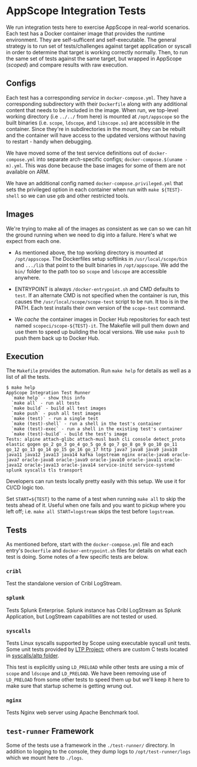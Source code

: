 # AppScope Integration Tests

We run integration tests here to exercise AppScope in real-world scenarios.
Each test has a Docker container image that provides the runtime environment.
They are self-sufficent and self-executable. The general strategy is to run set
of tests/challenges against target application or syscall in order to determine
that target is working correctly normally. Then, to run the same set of tests
against the same target, but wrapped in AppScope (_scoped_) and compare results
with raw execution.

## Configs

Each test has a corresponding _service_ in `docker-compose.yml`. They have a
corresponding subdirectory with their `Dockerfile` along with any additional
content that needs to be included in the image. When run, we top-level working
directory (i.e `../../` from here) is mounted at `/opt/appscope` so the built
binaries (i.e. `scope`, `ldscope`, and `libscope.so`) are accessible in the
container. Since they're in subdirectories in the mount, they can be rebuilt
and the container will have access to the updated versions without having to
restart - handy when debugging.

We have moved some of the test service definitions out of `docker-compose.yml`
into separate arch-specific configs; `docker-compose.$(uname -m).yml`. This
was done because the base images for some of them are not available on ARM.

We have an additional config named `docker-compose.privileged.yml` that sets
the privileged option in each container when run with `make ${TEST}-shell` so
we can use `gdb` and other restricted tools.

## Images

We're trying to make all of the images as consistent as we can so we can hit
the ground running when we need to dig into a failure. Here's what we expect
from each one.

* As mentioned above, the top working directory is mounted at `/opt/appscope`.
  The Dockerfiles setup softlinks in `/usr/local/scope/bin` and `.../lib` that
  point to the built binaries in `/opt/appscope`. We add the `bin/` folder to
  the path too so `scope` and `ldscope` are accessible anywhere.

* ENTRYPOINT is always `/docker-entrypoint.sh` and CMD defaults to `test`. If
  an alternate CMD is not specified when the container is run, this causes the
  `/usr/local/scope/scope-test` script to be run. It too is in the PATH. Each
  test installs their own version of the `scope-test` command.

* We _cache_ the container images in Docker Hub repositories for each test
  named `scopeci/scope-${TEST}-it`. The Makefile will pull them down and use
  them to speed up building the local versions. We use `make push` to push
  them back up to Docker Hub. 

## Execution

The `Makefile` provides the automation. Run `make help` for details as well as
a list of all the tests. 

```shell
$ make help
AppScope Integration Test Runner
  `make help` - show this info
  `make all` - run all tests
  `make build` - build all test images
  `make push` - push all test images
  `make (test)` - run a single test
  `make (test)-shell` - run a shell in the test's container
  `make (test)-exec` - run a shell in the existing test's container
  `make (test)-build` - build the test's image
Tests: alpine attach-glibc attach-musl bash cli console detect_proto elastic gogen go_2 go_3 go_4 go_5 go_6 go_7 go_8 go_9 go_10 go_11 go_12 go_13 go_14 go_15 go_16 go_17 http java7 java8 java9 java10 java11 java12 java13 java14 kafka logstream nginx oracle-java6 oracle-java7 oracle-java8 oracle-java9 oracle-java10 oracle-java11 oracle-java12 oracle-java13 oracle-java14 service-initd service-systemd splunk syscalls tls transport
```

Developers can run tests locally pretty easily with this setup. We use it for
CI/CD logic too.

Set `START=${TEST}` to the name of a test when running `make all` to skip the
tests ahead of it. Useful when one fails and you want to pickup where you left
off; i.e. `make all START=logstream` skips the test before `logstream`.

## Tests

As mentioned before, start with the `docker-compose.yml` file and each entry's
`Dockerfile` and `docker-entrypoint.sh` files for details on what each test is
doing. Some notes of a few specific tests are below.

### `cribl`

Test the standalone version of Cribl LogStream. 

### `splunk`

Tests Splunk Enterprise. Splunk instance has Cribl LogStream as Splunk
Application, but LogStream capabilities are not tested or used.

### `syscalls`

Tests Linux syscalls supported by Scope using executable syscall unit tests.
Some unit tests provided by [LTP Project][LTP]; others are custom C tests
located in [syscalls/altp folder](syscalls/altp).

This test is explicitly using `LD_PRELOAD` while other tests are using a mix of
`scope` and `ldscope` and `LD_PRELOAD`. We have been removing use of
`LD_PRELOAD` from some other tests to speed them up but we'll keep it here to
make sure that startup scheme is getting wrung out.

### `nginx`

Tests Nginx web server using Apache Benchmark tool.


## `test-runner` Framework

Some of the tests use a framework in the `./test-runner/` directory. In
addition to logging to the console, they dump logs to `/opt/test-runner/logs`
which we mount here to `./logs`. 

[LTP]: https://github.com/linux-test-project/ltp

